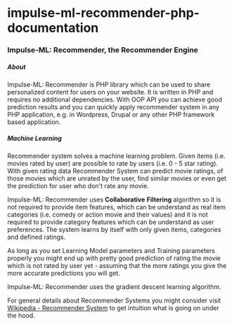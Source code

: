 # impulse-ml-recommender-php-documentation

### Impulse-ML: Recommender, the Recommender Engine

##### About 
Impulse-ML: Recommender is PHP library which can be used to share
personalized content for users on your website. It is written in PHP
and requires no additional dependencies. With OOP API you can achieve good
prediction results and you can quickly apply recommender system in any PHP
application, e.g. in Wordpress, Drupal or any other PHP framework based application.

##### Machine Learning
Recommender system solves a machine learning problem. Given items (i.e. movies rated by user) 
are possible to rate by users (i.e. 0 - 5 star rating). With given
rating data Recommender System can predict movie
ratings, of those movies which are unrated by the user, find similar movies or even get the prediction
for user who don't rate any movie. 

Impulse-ML: Recommender uses **Collaborative** **Filtering** algorithm
so it is not required to provide item features, which can be 
understand as real item categories (i.e. comedy or action movie and their values) and it is
not required to provide category features which can be understand as user preferences. The system learns 
by itself with only given items, categories and defined ratings.

As long as you set Learning Model parameters and Training parameters 
properly you might end up with pretty good prediction of rating the movie 
which is not rated by user yet - assuming that the more ratings you give the more accurate 
predictions you will get.

Impulse-ML: Recommender uses the gradient descent learning algorithm.

For general details about Recommender Systems you might consider visit
[Wikipedia - Recommender System](https://en.wikipedia.org/wiki/Recommender_system) to get 
intuition what is going on under the hood.